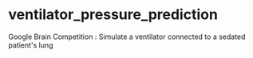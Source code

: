 # ventilator_pressure_prediction
Google Brain Competition : Simulate a ventilator connected to a sedated patient's lung
